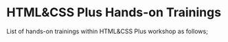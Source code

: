 # HTML&CSS Plus Hands-on Trainings
List of hands-on trainings within HTML&CSS Plus workshop as follows;
